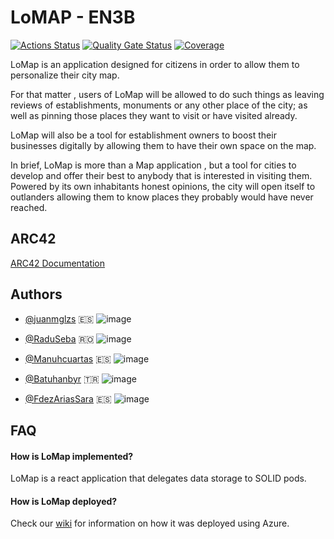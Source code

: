 # LoMAP - EN3B

[![Actions Status](https://github.com/arquisoft/lomap_en3b/workflows/CI%20for%20LOMAP_EN3B/badge.svg)](https://github.com/arquisoft/lomap_en3b/actions)
[![Quality Gate Status](https://sonarcloud.io/api/project_badges/measure?project=Arquisoft_lomap_en3b&metric=alert_status)](https://sonarcloud.io/summary/new_code?id=Arquisoft_lomap_en3b)
[![Coverage](https://sonarcloud.io/api/project_badges/measure?project=Arquisoft_lomap_en3b&metric=coverage)](https://sonarcloud.io/summary/new_code?id=Arquisoft_lomap_en3b)

LoMap is an application designed for citizens in order to allow them to personalize their city map.

For that matter , users of LoMap will be allowed to do such things as leaving reviews of establishments, monuments or any other place of the city; as well as pinning those places they want to visit or have visited already.

LoMap will also be a tool for establishment owners to boost their businesses digitally by allowing them to have their own space on the map.

In brief, LoMap is more than a Map application , but a tool for cities to develop and offer their best to anybody that is interested in visiting them. Powered by its own inhabitants honest opinions, the city will open itself to outlanders allowing them to know places they probably would have never reached.



## ARC42

[ARC42 Documentation](https://arquisoft.github.io/lomap_en3b/)


## Authors
- [@juanmglzs](https://github.com/juanmglzs) 🇪🇸 ![image](https://user-images.githubusercontent.com/79209608/221441154-c393e1c1-a26d-405b-a3d5-fa60f7b54eb6.png)

 
- [@RaduSeba](https://github.com/RaduSeba) 🇷🇴   ![image](https://user-images.githubusercontent.com/79209608/221440888-7bab097e-df91-4c0b-b3af-2e092ac85602.png)

- [@Manuhcuartas](https://github.com/Manuhcuartas) 🇪🇸 ![image](https://user-images.githubusercontent.com/79209608/221441154-c393e1c1-a26d-405b-a3d5-fa60f7b54eb6.png)

- [@Batuhanbyr](https://github.com/Batuhanbyr) 🇹🇷  ![image](https://user-images.githubusercontent.com/79209608/221441108-e2574809-b3c8-469b-a483-9c15b0ac1a7b.png)



- [@FdezAriasSara](https://github.com/FdezAriasSara)  🇪🇸 ![image](https://user-images.githubusercontent.com/79209608/221441154-c393e1c1-a26d-405b-a3d5-fa60f7b54eb6.png)

## FAQ

#### How is LoMap implemented?
LoMap is a react application that delegates data storage to SOLID pods.
#### How is LoMap deployed?
Check our [wiki](https://github.com/Arquisoft/lomap_en3b/wiki/Deployment-in-azure-virtual-machine) for information on how it was deployed using Azure.


